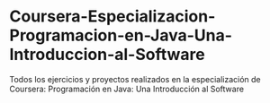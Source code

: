 # Coursera-Especializacion-Programacion-en-Java-Una-Introduccion-al-Software
Todos los ejercicios y proyectos realizados en la especialización de Coursera: Programación en Java: Una Introducción al Software
